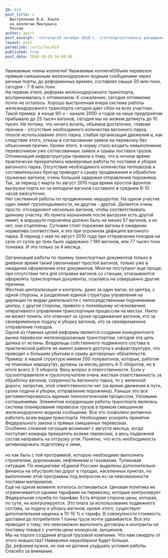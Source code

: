 ```yaml
---
ID: 619
post_title: >
  Выступление В.А. Кноля
  на коллегии Минтранса
  России
author: apsrt
post_excerpt: '<strong>19 октября 2010 г. </strong>состоялось расширенное заседание коллегии Министерства транспорта РФ «О ходе реализации структурной реформы на железнодорожном транспорте». В работе коллегии приняли участие заместитель Председателя Правительства РФ Сергей Иванов, заместитель председателя Совета Федерации ФС РФ Светлана Орлова, председатель комитета Госдумы ФС РФ по транспорту Сергей Шишкарев, первый заместитель Генпрокурора РФ Александр Буксман, президент ОАО «РЖД» Владимир Якунин, губернаторы ряда областей и  представители федеральных и региональных органов исполнительной власти. На Коллегии выступил Генеральный директор ОАО &quot;Томская судоходная компания&quot;, член Совета АПСРТ В.А. Кноль'
layout: post
permalink: /articles/619
published: true
post_date: 2010-10-20 16:00:00
---
```

Уважаемые члены коллегии! Уважаемые коллеги!Объем перевозок прямым смешанным железнодорожно-водным сообщением через речные порты, до реформенных времен, составлял свыше 50 млн.тонн, сегодня - 7-8 млн.тонн.<br />
На первом этапе, реформа железнодорожного транспорта, воспринималась с оптимизмом. К сожалению, сегодня оптимизма почти не осталось. Хорошо выстроенная вчера система работы железнодорожного транспорта сегодня дает сбои на всех участках.<br />
Такой пример: в конце 90-х - начале 2000-х годов на наше предприятие прибывало до 25 тысяч вагонов, сегодня мы не можем дотянуть до 10 тысяч. Не потому, что нечего возить, объемов достаточно, главная причина - отсутствие необходимого количества вагонного парка, плохое использование этого парка, слабая организация движения и, как следствие этого, отказы в согласовании заявок на перевозку без объяснения причин. Кроме этого, в норму стало входить невыполнение перевозчиком уже согласованных заявок и срывы поставок грузов.<br />
Оптимизация инфраструктуры привела к тому, что в ночное время практически прекратились маневровые работы по поставке и уборке вагонного парка. Отсутствие необходимого количества тепловозов и составительских бригад приводит к срыву продвижения и обработки груженых вагонов, очень большой задержке отправления порожняка. Так, за период с марта по август 2010 года время простоя фронтов выгрузки порта из-за неподачи вагонов составило в среднем 8-10 часов ежесуточно.<br />
Нет системной работы по продвижению маршрутов. На одном участке один лимит грузоподъемности, на другом - другой. Делается очень просто: отсоединяют несколько вагонов, чтобы соответствовать данному участку. Из пункта назначения после выгрузки есть другой лимит, в маршруте порожняка должно быть не менее 57 вагонов, а их нет, они отцеплены. Сутками стоят порожние вагоны в ожидании норматива соответствия, и это при огромном дефиците вагонного парка. В период с мая по август 2010 года при отправлении поездов на срок от суток до трех было задержано 1 190 вагонов, или 77 тысяч тонн тоннажа. И это только за 4 месяца.<br />
 <br />
Организация работы по приему транспортных документов только в дневное время также увеличивает простой вагонов, только уже в ожидании оформления этих документов. Многие поступают еще проще: при отсутствии тяги для отправки вагонов со станции, отказываются оформлять транспортные документы, ссылаясь на совершенно другие причины.<br />
Жесткая централизация и контроль, даже за один вагон, из центра, с одной стороны, и разделение единой структуры управления на дирекции по видам деятельности с непосредственным подчинением центру, с другой стороны, привело к полнейшему исчезновению оперативного управления транспортным процессом на местах. Никто не может понять: кто отвечает за сроки продвижения вагонов, кто за своевременную подачу и уборку вагонов, кто за своевременное отправление поездов.<br />
Одной из главных целей реформы является создание конкурентного рынка перевозок железнодорожным транспортом, сегодня эта цель далека от истины. Владельцы собственного подвижного состава в практической работе не имеют равного доступа к инфраструктуре, что приводит к большим убыткам и срыву договорных обязательств. Пример: в нашей структуре имеем 200 полувагонов, которые, работая на плановых маршрутах, должны за месяц делать 4-5 оборотов, но в итоге всего 2-3 оборота. Весь вопрос в ответственности. Если у грузоотправителя и грузополучателя очень жесткая ответственность за обработку вагонов, сохранность вагонного парка, то у железной дороги, напротив, этой ответственности нет (за время движения в пути, сроки подачи и уборки, отправление порожняка). Раньше это все регламентировалось единым технологическим процессом, Узловыми соглашениями. Элементом координации работы транспорта являлась система планирования перевозок грузов в прямом смешанном железнодорожно-водном сообщении. Все это позволяло ритмично работать всем видам транспорта. Необходимо ускорить принятие Федерального закона о прямых смешанных перевозках.<br />
Особенно сложная ситуация возникает с августа месяца, когда поступает команда прекратить всякие перевозки, а весь подвижной состав направить на отгрузку угля. Понятно, что есть необходимость активизировать подготовку к зиме,<br />
 <br />
но как быть с той программой, которую необходимо выполнить строителям, дорожникам, нефтяникам и газовикам. Тупиковая ситуация. По инициативе «Единой России» выделены дополнительно финансы на обустройство дорог в городах, населенных пунктах, но выполнение этой программы под вопросом из-за невозможности поставки материалов.<br />
Еще на одном моменте хотелось остановиться. Ценовая политика не ограничивается одними тарифами на перевозку, которые контролирует Федеральная служба по тарифам. Есть вторая сторона цены, которая, по сути, не контролируется. Это плата за использование подвижного состава, за подачу и уборку вагонов, кроме этого, существует дополнительная наценка в 10-15 % к тарифу. В совокупности стоимость доставки до потребителя 1 тонны груза почти удваивается. Все это приводит к тому, что невозможно выполнить договоры и контракты на поставку товара с учетом цены конкурсов, аукционов.<br />
Мы на пороге создания второй грузовой компании. Что нам ожидать от этого новшества? Наверняка неразберихи будет больше.<br />
Да, реформа нужна, но она не должна ухудшать условия работы.<br />
Спасибо за внимание.